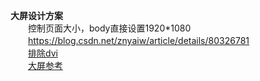 **大屏设计方案**</br>
　　控制页面大小，body直接设置1920*1080</br>
　　<https://blog.csdn.net/znyaiw/article/details/80326781></br>
　　[排除dvi](https://zhuanlan.zhihu.com/p/53349096) </br>
　　[大屏参考](https://blog.csdn.net/hwhsong/article/details/83097924)</br>

